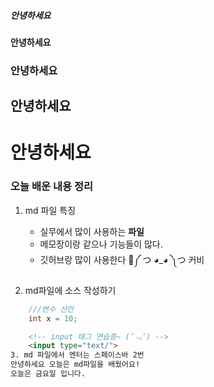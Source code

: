 ##### 안녕하세요
#### 안녕하세요
### 안녕하세요
## 안녕하세요
# 안녕하세요

### 오늘 배운 내용 정리
1. md 파일 특징
    - 실무에서 많이 사용하는 **파일**
    - 메모장이랑 같으나 기능들이 많다.
    - 깃허브랑 많이 사용한다 🎈༼ つ ◕_◕ ༽つ 커비

2. md파일에 소스 작성하기
```Java
    ///변수 선언
    int x = 10;
```
```html
    <!-- input 태그 연습증~ (ˉ﹃ˉ) -->
    <input type="text/">
3. md 파일에서 엔터는 스페이스바 2번  
안녕하세요 오늘은 md파일을 배웠어요!  
오늘은 금요일 입니다.

